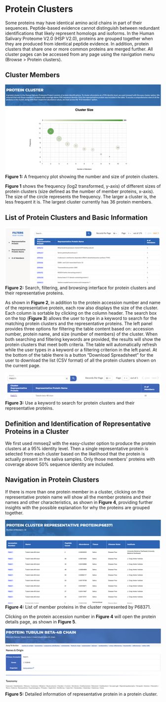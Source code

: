 # Protein Clusters

Some proteins may have identical amino acid chains in part of their sequences. Peptide-based evidence cannot distinguish between redundant identifications that likely represent homologs and isoforms. In the Human Salivary Proteome V2.0 (HSP V2.0), proteins are grouped together when they are produced from identical peptide evidence. In addition, protein clusters that share one or more common proteins are merged further. All cluster pages can be accessed from any page using the navigation menu (Browse > Protein clusters).

## Cluster Members

![Protein Cluster Graph](./img/protein-cluster/protein-cluster-graph.png)
<br>
**Figure 1:** A frequency plot showing the number and size of protein clusters.

**Figure 1** shows the frequency (log2 transformed, y-axis) of different sizes of protein clusters (size defined as the number of member proteins, x-axis). The size of the circle represents the frequency. The larger a cluster is, the less frequent it is. The largest cluster currently has 36 protein members.

## List of Protein Clusters and Basic Information

![Protein Cluster Table](./img/protein-cluster/protein-cluster-table.png)
<br>
**Figure 2:** Search, filtering, and browsing interface for protein clusters and their representative proteins.

As shown in **Figure 2**, in addition to the protein accession number and name of the representative protein, each row also displays the size of the cluster. Each column is sortable by clicking on the column header. The search box on the top (**Figure 3**) allows the user to type in a keyword to search for the matching protein clusters and the representative proteins. The left panel provides three options for filtering the table content based on: accession number, protein name, and size (number of members) of the cluster. When both searching and filtering keywords are provided, the results will show the protein clusters that meet both criteria. The table will automatically refresh while the user types in a keyword or a filtering criterion in the left panel. At the bottom of the table there is a button “Download Spreadsheet” for the user to download the list (CSV format) of all the protein clusters shown on the current page.

![Protein Cluster Search](./img/protein-cluster/protein-cluster-search.png)
<br>
**Figure 3:** Use a keyword to search for protein clusters and their representative proteins.

## Definition and Identification of Representative Proteins in a Cluster

We first used mmseq2 with the easy-cluster option to produce the protein clusters at a 95% identity level. Then a single representative protein is selected from each cluster based on the likelihood that the protein is actually present in the saliva samples. Only those members' proteins with coverage above 50% sequence identity are included.

## Navigation in Protein Clusters

If there is more than one protein member in a cluster, clicking on the representative protein name will show all the member proteins and their names and other characteristics, as shown in **Figure 4**, providing further insights with the possible explanation for why the proteins are grouped together.

![Protein Cluster Detail](./img/protein-cluster/protein-cluster-detail.png)
**Figure 4:** List of member proteins in the cluster represented by P68371.

Clicking on the protein accession number in **Figure 4** will open the protein details page, as shown in **Figure 5**.

![Protein Detail](./img/protein-cluster/protein-detail.png)
<br>
**Figure 5:** Detailed information of representative protein in a protein cluster.
